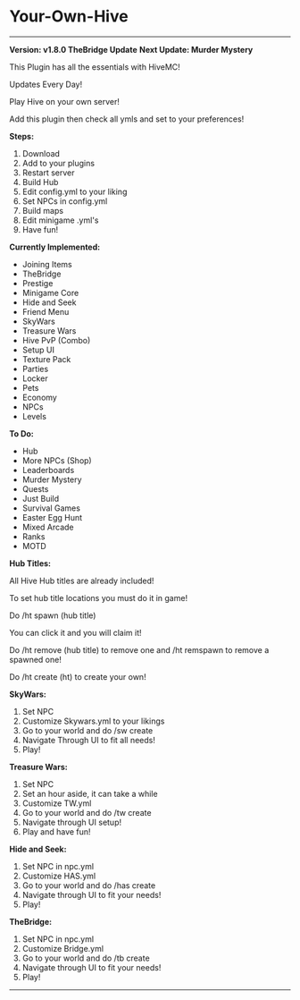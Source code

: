# Your-Own-Hive

-----------------------------
**Version: v1.8.0 TheBridge Update**
**Next Update: Murder Mystery**

This Plugin has all the essentials with HiveMC!

Updates Every Day!

Play Hive on your own server!

Add this plugin then check all ymls and set to your preferences!

**Steps:**

1. Download
2. Add to your plugins
3. Restart server
4. Build Hub
5. Edit config.yml to your liking
6. Set NPCs in config.yml
7. Build maps
8. Edit minigame .yml's
9. Have fun!

**Currently Implemented:**

- Joining Items
- TheBridge
- Prestige
- Minigame Core
- Hide and Seek
- Friend Menu
- SkyWars
- Treasure Wars
- Hive PvP (Combo)
- Setup UI
- Texture Pack
- Parties
- Locker
- Pets
- Economy
- NPCs
- Levels

**To Do:**

- Hub
- More NPCs (Shop)
- Leaderboards
- Murder Mystery
- Quests
- Just Build
- Survival Games
- Easter Egg Hunt
- Mixed Arcade
- Ranks
- MOTD

**Hub Titles:**

All Hive Hub titles are already included!

To set hub title locations you must do it in game!

Do /ht spawn (hub title)

You can click it and you will claim it!

Do /ht remove (hub title) to remove one and /ht remspawn to remove a spawned one!

Do /ht create (ht) to create your own!

**SkyWars:**

1. Set NPC
2. Customize Skywars.yml to your likings
3. Go to your world and do /sw create
4. Navigate Through UI to fit all needs!
5. Play!

**Treasure Wars:**

1. Set NPC
2. Set an hour aside, it can take a while
3. Customize TW.yml
4. Go to your world and do /tw create
5. Navigate through UI setup!
6. Play and have fun!

**Hide and Seek:**

1. Set NPC in npc.yml
2. Customize HAS.yml
3. Go to your world and do /has create
4. Navigate through UI to fit your needs!
5. Play!


**TheBridge:**

1. Set NPC in npc.yml
2. Customize Bridge.yml
3. Go to your world and do /tb create
4. Navigate through UI to fit your needs!
5. Play!

------------------------

